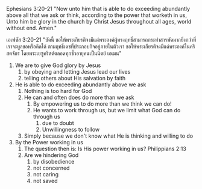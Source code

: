Ephesians 3:20-21 "Now unto him that is able to do exceeding abundantly above all that we ask or think, according to the power that worketh in us, Unto him be glory in the church by Christ Jesus throughout all ages, world without end. Amen."

เอเฟซัส 3:20-21 "บัดนี้ ขอให้พระเกียรติจงมีแด่พระองค์ผู้ทรงฤทธิ์สามารถกระทำสารพัดมากยิ่งกว่าที่เราจะทูลขอหรือคิดได้ ตามฤทธิ์เดชที่ประกอบกิจอยู่ภายในตัวเรา ขอให้พระเกียรติจงมีแด่พระองค์ในคริสตจักร โดยพระเยซูคริสต์ตลอดทุกชั่วอายุคนเป็นนิตย์ เอเมน"

1. We are to give God glory by Jesus
   1. by obeying and letting Jesus lead our lives
   2. telling others about His salvation by faith
2. He is able to do exceeding abundantly above we ask
   1. Nothing is too hard for God
   2. He can and often does do more than we ask
      1. By empowering us to do more than we think we can do!
      2. He wants to work through us, but we limit what God can do through us
         1. due to doubt
         2. Unwillingness to follow
   3. Simply because we don't know what He is thinking and willing to do
3. By the Power working in us
   1. The question then is: Is His power working in us?
      Philippians 2:13
   2. Are we hindering God
      1. by disobedience
      2. not concerned
      3. not caring
      4. not saved